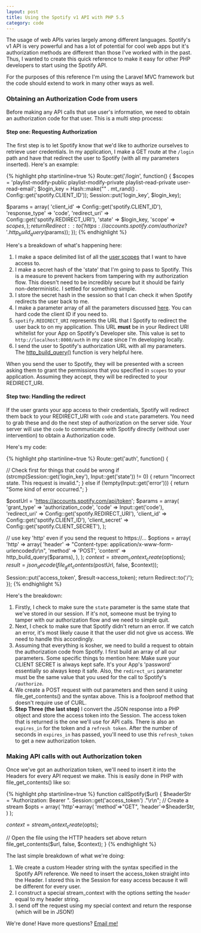 ```yaml
---
layout: post
title: Using the Spotify v1 API with PHP 5.5
category: code
---
```

The usage of web APIs varies largely among different languages. Spotify's v1 API is very powerful and has a lot of potential for cool web apps but it's authorization methods are different than those I've worked with in the past. Thus, I wanted to create this quick reference to make it easy for other PHP developers to start using the Spotify API.

For the purposes of this reference I'm using the Laravel MVC framework but the code should extend to work in many other ways as well.

### Obtaining an Authorization Code from users
Before making any API calls that use user's information, we need to obtain an authorization code for that user. This is a multi step process:

#### Step one: Requesting Authorization
The first step is to let Spotify know that we'd like to authorize ourselves to retrieve user credentials. In my application, I make a GET route at the `/login` path and have that redirect the user to Spotify (with all my parameters inserted). Here's an example:

{% highlight php startinline=true %}
Route::get('/login', function() {
  $scopes = 'playlist-modify-public playlist-modify-private playlist-read-private user-read-email';
  $login_key = Hash::make("" . mt_rand() . Config::get('spotify.CLIENT_ID'));
  Session::put('login_key', $login_key);

  $params = array(
    'client_id' => Config::get('spotify.CLIENT_ID'),
    'response_type' => 'code',
    'redirect_uri' => Config::get('spotify.REDIRECT_URI'),
    'state' => $login_key,
    'scope' => $scopes,
  );
  return Redirect::to('https://accounts.spotify.com/authorize?' . http_build_query($params));
});
{% endhighlight %}

Here's a breakdown of what's happening here:

1. I make a space delimited list of all the [user scopes](https://developer.spotify.com/web-api/using-scopes/#list-of-scopes "Spotify User Scopes") that I want to have access to.
2. I make a secret hash of the 'state' that I'm going to pass to Spotify. This is a measure to prevent hackers from tampering with my authorization flow. This doesn't need to be incredibly secure but it should be fairly non-deterministic. I settled for something simple.
3. I store the secret hash in the session so that I can check it when Spotify redirects the user back to me.
4. I make a parameter array of all the parameters discussed [here](https://developer.spotify.com/web-api/authorization-guide/#tablepress-64 "Spotify Authorization Parameters"). You can hard code the client ID if you need to.
5. `spotify.REDIRECT_URI` represents the URL that I Spotify to redirect the user back to on my application. This URL **must** be in your Redirect URI whitelist for your App on Spotify's Developer site. This value is set to `http://localhost:8000/auth` in my case since I'm developing locally.
6. I send the user to Spotify's authorization URL with all my parameters. The [http_build_query()](http://php.net/manual/en/function.http-build-query.php "PHP's http_build_query() reference page") function is very helpful here.

When you send the user to Spotify, they will be presented with a screen asking them to grant the permissions that you specified in `scopes` to your application. Assuming they accept, they will be redirected to your REDIRECT_URI.

#### Step two: Handling the redirect
If the user grants your app access to their credentials, Spotify will redirect them back to your REDIRECT_URI with `code` and `state` parameters. You need to grab these and do the next step of authorization on the server side. Your server will use the `code` to communicate with Spotify directly (without user intervention) to obtain a Authorization code.

Here's my code:

{% highlight php startinline=true %}
Route::get('auth', function() {

  // Check first for things that could be wrong
  if (strcmp(Session::get('login_key'), Input::get('state')) != 0) {
    return "Incorrect state. This request is invalid.";
  } else if (!empty(Input::get('error'))) {
    return "Some kind of error occurred.";
  }

  $postUrl = 'https://accounts.spotify.com/api/token';
  $params = array(
    'grant_type' => 'authorization_code',
    'code' => Input::get('code'),
    'redirect_uri' => Config::get('spotify.REDIRECT_URI'),
    'client_id' => Config::get('spotify.CLIENT_ID'),
    'client_secret' => Config::get('spotify.CLIENT_SECRET'),
  );

  // use key 'http' even if you send the request to https://...
  $options = array(
      'http' => array(
          'header'  => "Content-type: application/x-www-form-urlencoded\r\n",
          'method'  => 'POST',
          'content' => http_build_query($params),
      ),
  );
  $context  = stream_context_create($options);
  $result = json_decode(file_get_contents($postUrl, false, $context));

  Session::put('access_token', $result->access_token);
  return Redirect::to('/');
});
{% endhighlight %}

Here's the breakdown:

1. Firstly, I check to make sure the `state` parameter is the same state that we've stored in our session. If it's not, someone must be trying to tamper with our authorization flow and we need to simple quit.
2. Next, I check to make sure that Spotify didn't return an error. If we catch an error, it's most likely cause it that the user did not give us access. We need to handle this accordingly.
3. Assuming that everything is kosher, we need to build a request to obtain the authorization code from Spotify. I first build an array of all our parameters. Some specific things to mention here: Make sure your CLIENT SECRET is always kept safe. It's your App's 'password' essentially so always keep it safe. Also, the `redirect_uri` parameter must be the same value that you used for the call to Spotify's `/authorize`.
4. We create a POST request with out parameters and then send it using file_get_contents() and the syntax above. This is a foolproof method that doesn't require use of CURL. 
5. **Step Three (the last step)** I convert the JSON response into a PHP object and store the access token into the Session. The access token that is returned is the one we'll use for API calls. There is also an `expires_in` for the token and a `refresh token`. After the number of seconds in `expires_in` has passed, you'll need to use this `refresh_token` to get a new authorization token.

### Making API calls with out Authorization token
Once we've got an authorization token, we'll need to insert it into the Headers for every API request we make. This is easily done in PHP with file_get_contents() like so:

{% highlight php startinline=true %}
function callSpotify($url) {
  $headerStr = "Authorization: Bearer ". Session::get('access_token') ."\r\n";
  // Create a stream
  $opts = array(
    'http'=>array(
      'method'=>"GET",
      'header'=>$headerStr,
    )
  );

  $context = stream_context_create($opts);

  // Open the file using the HTTP headers set above
  return file_get_contents($url, false, $context);
}
{% endhighlight %}

The last simple breakdown of what we're doing:

1. We create a custom Header string with the syntax specified in the Spotify API reference. We need to insert the access_token straight into the Header. I stored this in the Session for easy access because it will be different for every user.
2. I construct a special stream_context with the options setting the `header` equal to my header string.
3. I send off the request using my special context and return the response (which will be in JSON!)

We're done! Have more questions? [Email me!](mailto:brent@walther.io "Email me!")

